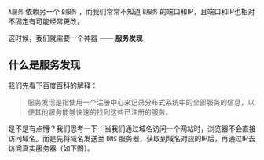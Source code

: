 `A服务` 依赖另一个 `B服务` ，而我们常常不知道 `B服务` 的端口和IP，且端口和IP也相对不固定有可能经常更改。

这时候，我们就需要一个神器 —— **服务发现**

## 什么是服务发现

我们先看下百度百科的解释：

> 服务发现是指使用一个注册中心来记录分布式系统中的全部服务的信息，以便其他服务能够快速的找到这些已注册的服务。

是不是有点懵？我们思考一下：当我们通过域名访问一个网站时，浏览器不会直接访问域名。而是先将域名发送至 `DNS` 服务器，获取到域名对应的IP后，再通过IP去访问真实服务器（如下图）。